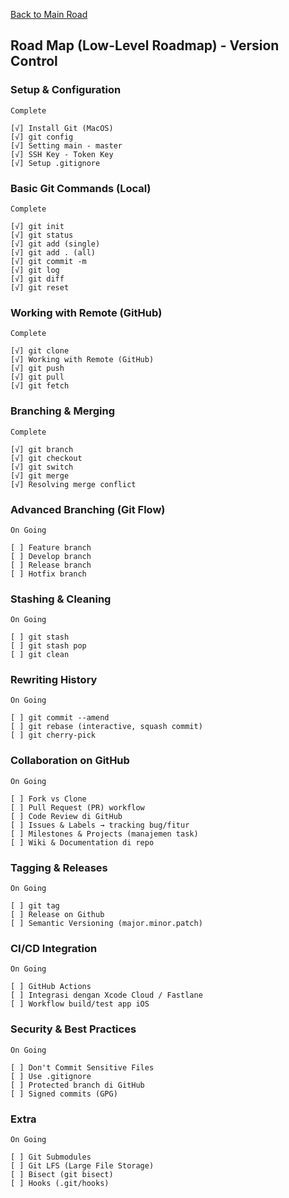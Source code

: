 [Back to Main Road](https://github.com/pratama6624/PratamaSwiftStudyJourney/tree/main)

## Road Map (Low-Level Roadmap) - Version Control

### Setup & Configuration
    Complete
    
    [√] Install Git (MacOS)
    [√] git config
    [√] Setting main - master
    [√] SSH Key - Token Key
    [√] Setup .gitignore

### Basic Git Commands (Local)
    Complete

    [√] git init
    [√] git status
    [√] git add (single)
    [√] git add . (all)
    [√] git commit -m
    [√] git log
    [√] git diff
    [√] git reset

### Working with Remote (GitHub)
    Complete

    [√] git clone
    [√] Working with Remote (GitHub)
    [√] git push
    [√] git pull
    [√] git fetch

### Branching & Merging
    Complete

    [√] git branch
    [√] git checkout
    [√] git switch
    [√] git merge
    [√] Resolving merge conflict

### Advanced Branching (Git Flow)
    On Going

    [ ] Feature branch
    [ ] Develop branch
    [ ] Release branch
    [ ] Hotfix branch

### Stashing & Cleaning
    On Going

    [ ] git stash
    [ ] git stash pop
    [ ] git clean

### Rewriting History
    On Going

    [ ] git commit --amend
    [ ] git rebase (interactive, squash commit)
    [ ] git cherry-pick

### Collaboration on GitHub
    On Going

    [ ] Fork vs Clone
    [ ] Pull Request (PR) workflow
    [ ] Code Review di GitHub
    [ ] Issues & Labels → tracking bug/fitur
    [ ] Milestones & Projects (manajemen task)
    [ ] Wiki & Documentation di repo

### Tagging & Releases
    On Going

    [ ] git tag
    [ ] Release on Github
    [ ] Semantic Versioning (major.minor.patch)

### CI/CD Integration
    On Going

    [ ] GitHub Actions
    [ ] Integrasi dengan Xcode Cloud / Fastlane
    [ ] Workflow build/test app iOS

### Security & Best Practices
    On Going

    [ ] Don't Commit Sensitive Files
    [ ] Use .gitignore
    [ ] Protected branch di GitHub
    [ ] Signed commits (GPG)

### Extra
    On Going

    [ ] Git Submodules
    [ ] Git LFS (Large File Storage)
    [ ] Bisect (git bisect)
    [ ] Hooks (.git/hooks)